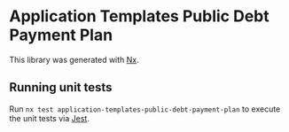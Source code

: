 # Application Templates Public Debt Payment Plan

This library was generated with [Nx](https://nx.dev).

## Running unit tests

Run `nx test application-templates-public-debt-payment-plan` to execute the unit tests via [Jest](https://jestjs.io).
